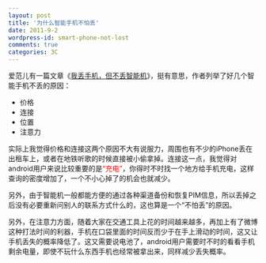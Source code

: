 ```yaml
---
layout: post
title: '为什么智能手机不怕丢'
date: 2011-9-2
wordpress-id: smart-phone-not-lost
comments: true
categories: 3C
---
```

爱范儿有一篇文章《<a title="Permalink to 我丢手机，但不丢智能机" href="http://www.ifanr.com/50636" rel="bookmark">我丢手机，但不丢智能机</a>》，挺有意思，作者列举了好几个智能手机不丢的原因：
<ul>
	<li>价格</li>
	<li>连接</li>
	<li>位置</li>
	<li>注意力</li>
</ul>
<!--more-->
实际上我觉得价格和连接这两个原因不大有说服力，周围也有不少的iPhone丢在出租车上，或者在地铁听歌的时候直接被小偷拿掉。连接这一点，我觉得对android用户来说比较重要的是<span style="color: #ff0000;">“充电”</span>，你得时不时找一个地方给手机充电，这样查询的密度增加了，一个不小心掉了的机会也就减少。

另外，由于智能机一般都能方便的通过各种渠道备份和恢复PIM信息，所以丢掉之后没有必要重新问别人的联系方式什么的，这也算是一个“不怕丢”的原因。

另外，在注意力方面，随着大家在交通工具上花的时间越来越多，再加上有了微博这种打法时间的利器，手机在口袋里面的时间反而少于在手上滑动的时间，这又让手机丢失的概率降低了。这又需要说电池了，android用户需要时不时的看看手机剩余电量，即使不玩什么东西手机也经常被拿出来，同样减少丢失概率。
